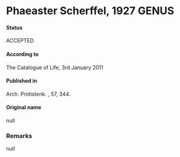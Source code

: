 Phaeaster Scherffel, 1927 GENUS
=======

#### Status
ACCEPTED

#### According to
The Catalogue of Life, 3rd January 2011

#### Published in
Arch. Protistenk. , 57, 344.

#### Original name
null

### Remarks
null